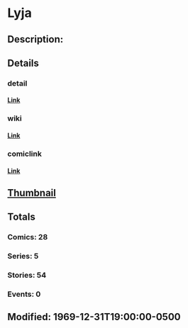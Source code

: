 # Lyja
## Description: 
## Details
### detail
#### [Link](http://marvel.com/characters/1293/lyja?utm_campaign=apiRef&utm_source=225578a89fc76f3d20fbffda5d17a88d)
### wiki
#### [Link](http://marvel.com/universe/Lyja?utm_campaign=apiRef&utm_source=225578a89fc76f3d20fbffda5d17a88d)
### comiclink
#### [Link](http://marvel.com/comics/characters/1010896/lyja?utm_campaign=apiRef&utm_source=225578a89fc76f3d20fbffda5d17a88d)
## [Thumbnail](http://i.annihil.us/u/prod/marvel/i/mg/3/40/4c003594c52e8.jpg)
## Totals
### Comics: 28
### Series: 5
### Stories: 54
### Events: 0
## Modified: 1969-12-31T19:00:00-0500